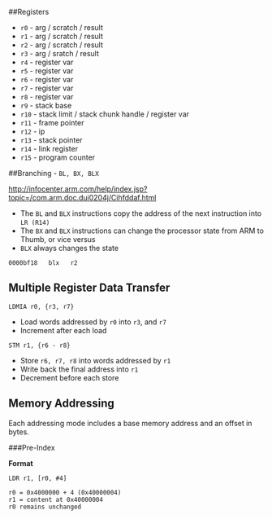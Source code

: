 ##Registers

- ```r0```  - arg / scratch / result
- ```r1```  - arg / scratch / result
- ```r2```  - arg / scratch / result
- ```r3```  - arg / sratch  / result
- ```r4```  - register var
- ```r5```  - register var
- ```r6```  - register var
- ```r7```  - register var
- ```r8```  - register var
- ```r9```  - stack base
- ```r10``` - stack limit / stack chunk handle / register var
- ```r11``` - frame pointer
- ```r12``` - ip
- ```r13``` - stack pointer
- ```r14``` - link register
- ```r15``` - program counter

##Branching - ```BL, BX, BLX```

http://infocenter.arm.com/help/index.jsp?topic=/com.arm.doc.dui0204j/Cihfddaf.html

- The ```BL``` and ```BLX``` instructions copy the address of the next instruction into ```LR (R14)```
- The ```BX``` and ```BLX``` instructions can change the processor state from ARM to Thumb, or vice versus
- ```BLX``` always changes the state

```0000bf18   blx   r2```

## Multiple Register Data Transfer

```LDMIA r0, {r3, r7}```

- Load words addressed by ```r0``` into ```r3```, and ```r7```
- Increment after each load

```STM r1, {r6 - r8}```

- Store ``r6, r7, r8`` into words addressed by ```r1```
- Write back the final address into ```r1```
- Decrement before each store


## Memory Addressing

Each addressing mode includes a base memory address and an offset in bytes.

###Pre-Index

**Format**

```
LDR r1, [r0, #4]

r0 = 0x4000000 + 4 (0x40000004)
r1 = content at 0x40000004
r0 remains unchanged

```

